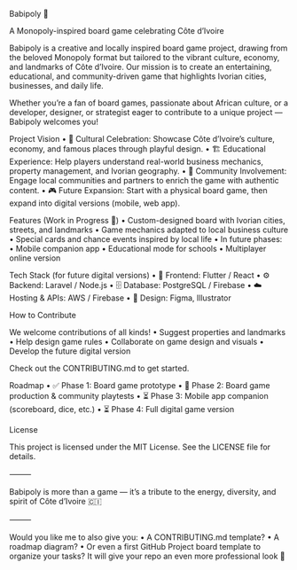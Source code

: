 Babipoly 🎲

A Monopoly-inspired board game celebrating Côte d’Ivoire

Babipoly is a creative and locally inspired board game project, drawing from the beloved Monopoly format but tailored to the vibrant culture, economy, and landmarks of Côte d’Ivoire. Our mission is to create an entertaining, educational, and community-driven game that highlights Ivorian cities, businesses, and daily life.

Whether you’re a fan of board games, passionate about African culture, or a developer, designer, or strategist eager to contribute to a unique project — Babipoly welcomes you!

Project Vision
	•	🎨 Cultural Celebration: Showcase Côte d’Ivoire’s culture, economy, and famous places through playful design.
	•	🏗️ Educational Experience: Help players understand real-world business mechanics, property management, and Ivorian geography.
	•	🧩 Community Involvement: Engage local communities and partners to enrich the game with authentic content.
	•	🎮 Future Expansion: Start with a physical board game, then expand into digital versions (mobile, web app).

Features (Work in Progress 🚧)
	•	Custom-designed board with Ivorian cities, streets, and landmarks
	•	Game mechanics adapted to local business culture
	•	Special cards and chance events inspired by local life
	•	In future phases:
	•	Mobile companion app
	•	Educational mode for schools
	•	Multiplayer online version

Tech Stack (for future digital versions)
	•	🎯 Frontend: Flutter / React
	•	⚙️ Backend: Laravel / Node.js
	•	🗄️ Database: PostgreSQL / Firebase
	•	☁️ Hosting & APIs: AWS / Firebase
	•	🎨 Design: Figma, Illustrator

How to Contribute

We welcome contributions of all kinds!
	•	Suggest properties and landmarks
	•	Help design game rules
	•	Collaborate on game design and visuals
	•	Develop the future digital version

Check out the CONTRIBUTING.md to get started.

Roadmap
	•	✅ Phase 1: Board game prototype
	•	🚧 Phase 2: Board game production & community playtests
	•	⏳ Phase 3: Mobile app companion (scoreboard, dice, etc.)
	•	⏳ Phase 4: Full digital game version

License

This project is licensed under the MIT License. See the LICENSE file for details.

⸻

Babipoly is more than a game — it’s a tribute to the energy, diversity, and spirit of Côte d’Ivoire 🇨🇮

⸻

Would you like me to also give you:
	•	A CONTRIBUTING.md template?
	•	A roadmap diagram?
	•	Or even a first GitHub Project board template to organize your tasks?
It will give your repo an even more professional look 🚀